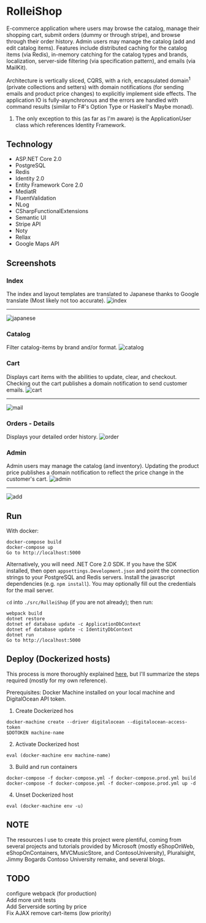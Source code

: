 # RolleiShop

E-commerce application where users may browse the catalog, manage their
shopping cart, submit orders (dummy or through stripe), and browse through
their order history. Admin users may manage the catalog (add and edit catalog
items). Features include distributed caching for the catalog items (via Redis),
in-memory catching for the catalog types and brands, localization, server-side
filtering (via specification pattern), and emails (via MailKit).

Architecture is vertically sliced, CQRS, with a rich, encapsulated
domain<sup>1</sup> (private collections and setters) with domain notifications
(for sending emails and product price changes) to explicitly implement side
effects. The application IO is fully-asynchronous and the errors are handled
with command results (similar to F#'s Option Type or Haskell's Maybe monad).

1. The only exception to this (as far as I'm aware) is the ApplicationUser
   class which references Identity Framework.

Technology
----------
* ASP.NET Core 2.0
* PostgreSQL
* Redis
* Identity 2.0
* Entity Framework Core 2.0 
* MediatR
* FluentValidation
* NLog
* CSharpFunctionalExtensions
* Semantic UI
* Stripe API
* Noty
* Rellax
* Google Maps API

Screenshots
---
### Index 
The index and layout templates are translated to Japanese thanks to Google
translate (Most likely not too accurate).
![index](/screenshots/index.png?raw=true "Index")
***
![japanese](/screenshots/japanese.png?raw=true "Japanese")
### Catalog  
Filter catalog-items by brand and/or format. 
![catalog](/screenshots/catalog.png?raw=true "Catalog")
### Cart
Displays cart items with the abilities to update, clear, and checkout.
Checking out the cart publishes a domain notification to send customer emails.
![cart](/screenshots/cart.png?raw=true "Cart")
***
![mail](/screenshots/mail.png?raw=true "Mail")
### Orders - Details
Displays your detailed order history.
![order](/screenshots/order.png?raw=true "Order")
### Admin 
Admin users may manage the catalog (and inventory). Updating the product price publishes
a domain notification to reflect the price change in the customer's cart.
![admin](/screenshots/admin.png?raw=true "Admin")
***
![add](/screenshots/add.png?raw=true "Add")

Run
---

With docker:
```
docker-compose build
docker-compose up
Go to http://localhost:5000
```
Alternatively, you will need .NET Core 2.0 SDK. If you have the SDK installed,
then open `appsettings.Development.json` and point the connection strings to
your PostgreSQL and Redis servers. Install the javascript dependencies (e.g.
`npm install`). You may optionally fill out the credentials for the mail
server.

`cd` into `./src/RolleiShop` (if you are not already); then run:
```
webpack build
dotnet restore
dotnet ef database update -c ApplicationDbContext
dotnet ef database update -c IdentityDbContext
dotnet run
Go to http://localhost:5000
```

Deploy (Dockerized hosts)
---
This process is more thoroughly explained
[here](https://www.digitalocean.com/community/tutorials/how-to-provision-and-manage-remote-docker-hosts-with-docker-machine-on-ubuntu-16-04),
but I'll summarize the steps required (mostly for my own reference).

Prerequisites: Docker Machine installed on your local machine and DigitalOcean
API token.

1. Create Dockerized hos
```
docker-machine create --driver digitalocean --digitalocean-access-token
$DOTOKEN machine-name
```
2. Activate Dockerized host
```
eval (docker-machine env machine-name)
```
3. Build and run containers
```
docker-compose -f docker-compose.yml -f docker-compose.prod.yml build
docker-compose -f docker-compose.yml -f docker-compose.prod.yml up -d
```
4. Unset Dockerized host
```
eval (docker-machine env -u)
```

NOTE
----
The resources I use to create this project were plentiful, coming from several
projects and tutorials provided by Microsoft (mostly eShopOnWeb,
eShopOnContainers, MVCMusicStore, and ContosoUniversity), Pluralsight, Jimmy
Bogards Contoso University remake, and several blogs.

TODO
----
configure webpack (for production)  
Add more unit tests  
Add Serverside sorting by price  
Fix AJAX remove cart-items (low priority)  
